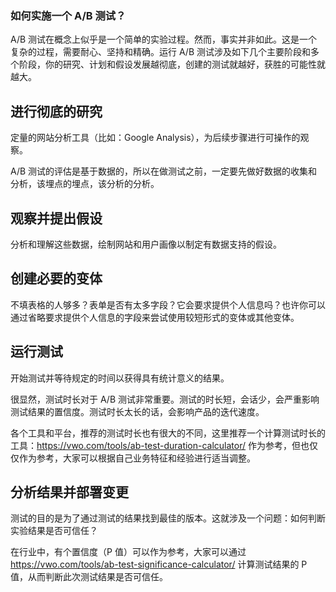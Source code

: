 ### 如何实施一个 A/B 测试？


A/B 测试在概念上似乎是一个简单的实验过程。然而，事实并非如此。这是一个复杂的过程，需要耐心、坚持和精确。运行 A/B 测试涉及如下几个主要阶段和多个阶段，你的研究、计划和假设发展越彻底，创建的测试就越好，获胜的可能性就越大。
 
## 进行彻底的研究

定量的网站分析工具（比如：Google Analysis），为后续步骤进行可操作的观察。

A/B 测试的评估是基于数据的，所以在做测试之前，一定要先做好数据的收集和分析，该埋点的埋点，该分析的分析。

## 观察并提出假设

分析和理解这些数据，绘制网站和用户画像以制定有数据支持的假设。

## 创建必要的变体

不填表格的人够多？表单是否有太多字段？它会要求提供个人信息吗？也许你可以通过省略要求提供个人信息的字段来尝试使用较短形式的变体或其他变体。

## 运行测试

开始测试并等待规定的时间以获得具有统计意义的结果。

很显然，测试时长对于 A/B 测试非常重要。测试的时长短，会话少，会严重影响测试结果的置信度。测试时长太长的话，会影响产品的迭代速度。

各个工具和平台，推荐的测试时长也有很大的不同，这里推荐一个计算测试时长的工具：https://vwo.com/tools/ab-test-duration-calculator/ 作为参考，但也仅仅作为参考，大家可以根据自己业务特征和经验进行适当调整。

## 分析结果并部署变更

测试的目的是为了通过测试的结果找到最佳的版本。这就涉及一个问题：如何判断实验结果是否可信任？

在行业中，有个置信度（P 值）可以作为参考，大家可以通过 https://vwo.com/tools/ab-test-significance-calculator/ 计算测试结果的 P 值，从而判断此次测试结果是否可信任。
